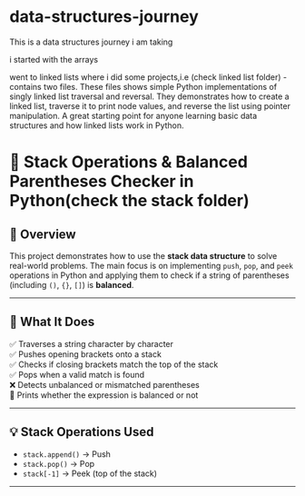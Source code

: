 # data-structures-journey
This is a data structures journey i am taking 


i started with the arrays 

went to linked lists where i did some projects,i.e (check linked list folder) - contains two files. These files shows simple Python implementations of singly linked list traversal and reversal. They demonstrates how to create a linked list, traverse it to print node values, and reverse the list using pointer manipulation. A great starting point for anyone learning basic data structures and how linked lists work in Python.


# 🧠 Stack Operations & Balanced Parentheses Checker in Python(check the stack folder)

## 📌 Overview

This project demonstrates how to use the **stack data structure** to solve real-world problems. The main focus is on implementing `push`, `pop`, and `peek` operations in Python and applying them to check if a string of parentheses (including `()`, `{}`, `[]`) is **balanced**.

---

## 🧪 What It Does

✅ Traverses a string character by character  
✅ Pushes opening brackets onto a stack  
✅ Checks if closing brackets match the top of the stack  
✅ Pops when a valid match is found  
❌ Detects unbalanced or mismatched parentheses  
🎉 Prints whether the expression is balanced or not

---

## 💡 Stack Operations Used

- `stack.append()` → Push  
- `stack.pop()` → Pop  
- `stack[-1]` → Peek (top of the stack)  

---